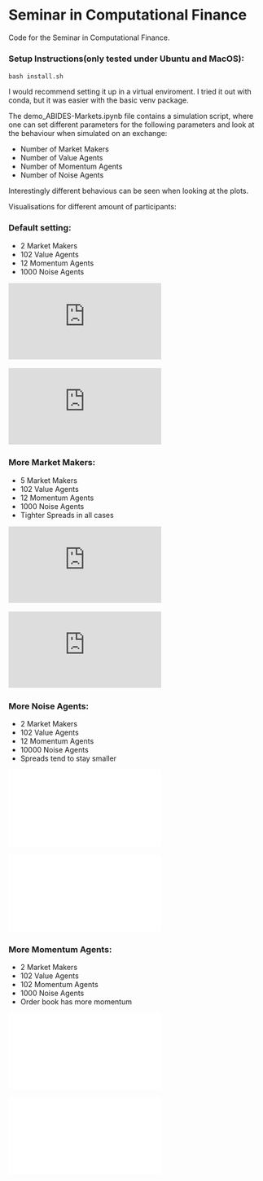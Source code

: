 # Seminar in Computational Finance

Code for the Seminar in Computational Finance.

### Setup Instructions(only tested under Ubuntu and MacOS):

```
bash install.sh
```

I would recommend setting it up in a virtual enviroment. I tried it out with conda, but it was easier with the basic venv package.

The demo_ABIDES-Markets.ipynb file contains a simulation script, where one can set different parameters for the following parameters and look at the behaviour when simulated on an exchange:

* Number of Market Makers
* Number of Value Agents
* Number of Momentum Agents
* Number of Noise Agents

Interestingly different behavious can be seen when looking at the plots.

Visualisations for different amount of participants:

### Default setting: 
* 2 Market Makers
* 102 Value Agents
* 12 Momentum Agents
* 1000 Noise Agents

![Standard Setting](https://github.com/jgruber99/Seminar_Comp_Fin/blob/master/plots/basicL1.pdf)

![Standard Setting](https://github.com/jgruber99/Seminar_Comp_Fin/blob/master/plots/basicL2.pdf)

### More Market Makers: 
* 5 Market Makers
* 102 Value Agents
*  12 Momentum Agents
*   1000 Noise Agents
* Tighter Spreads in all cases

![Standard Setting](https://github.com/jgruber99/Seminar_Comp_Fin/blob/master/plots/5_market_makerL1.pdf)

![Standard Setting](https://github.com/jgruber99/Seminar_Comp_Fin/blob/master/plots/5_market_makerL2.pdf)

### More Noise Agents: 
* 2 Market Makers
* 102 Value Agents
* 12 Momentum Agents
* 10000 Noise Agents
* Spreads tend to stay smaller

![Standard Setting](/plots/10000_noisyL1.pdf)

![Standard Setting](/plots/10000_noisyL2.pdf)

### More Momentum Agents: 
* 2 Market Makers
* 102 Value Agents
* 102 Momentum Agents
* 1000 Noise Agents
* Order book has more momentum

![Standard Setting](plots/momentum_agentsL1.pdf)

![Standard Setting](plots/momentum_agentsL2.pdf)
